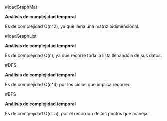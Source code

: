 #loadGraphMat

**Análisis de complejidad temporal**

Es de complejidad O(n^2), ya que llena una matriz bidimensional.

#loadGraphList

**Análisis de complejidad temporal**

Es de complejidad O(n), ya que recorre toda la lista llenandola de sus datos.

#DFS

**Análisis de complejidad temporal**

Es de complejidad O(n^4) por los ciclos que implica recorrer.

#BFS

**Análisis de complejidad temporal**

Es de comlpejidad O(n+a), por el recorrido de los puntos que maneja.